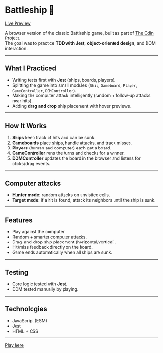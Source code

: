 # Battleship 🎯

[Live Preview](https://archivexblasich.github.io/Battleship/)

A browser version of the classic Battleship game, built as part of [The Odin Project](https://www.theodinproject.com/).  
The goal was to practice **TDD with Jest**, **object-oriented design**, and DOM interaction.

---

## What I Practiced

- Writing tests first with **Jest** (ships, boards, players).
- Splitting the game into small modules (`Ship`, `Gameboard`, `Player`, `GameController`, `DOMController`).
- Making the computer attack intelligently (random + follow-up attacks near hits).
- Adding **drag and drop** ship placement with hover previews.

---

## How It Works

1. **Ships** keep track of hits and can be sunk.  
2. **Gameboards** place ships, handle attacks, and track misses.  
3. **Players** (human and computer) each get a board.  
4. **GameController** runs the turns and checks for a winner.  
5. **DOMController** updates the board in the browser and listens for clicks/drag events.

---

## Computer attacks

- **Hunter mode**: random attacks on unvisited cells.  
- **Target mode**: if a hit is found, attack its neighbors until the ship is sunk.  

---

## Features

- Play against the computer.  
- Random + smarter computer attacks.  
- Drag-and-drop ship placement (horizontal/vertical).  
- Hit/miss feedback directly on the board.  
- Game ends automatically when all ships are sunk.  

---

## Testing

- Core logic tested with **Jest**.  
- DOM tested manually by playing.  

---

## Technologies

- JavaScript (ESM)  
- Jest  
- HTML + CSS  

---

[Play here](https://archivexblasich.github.io/Battleship/)
